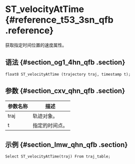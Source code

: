 # ST\_velocityAtTime {#reference_t53_3sn_qfb .reference}

获取指定时间位置的速度属性。

## 语法 {#section_og1_4hn_qfb .section}

``` {#codeblock_7wu_3k4_z0z}
float8 ST_velocityAtTime (trajectory traj, timestamp t);
```

## 参数 {#section_cxv_qhn_qfb .section}

|参数名称|描述|
|----|--|
|traj|轨迹对象。|
|t|指定的时间点。|

## 示例 {#section_lmw_qhn_qfb .section}

``` {#codeblock_1la_ir7_5da}
Select ST_velocityAtTime(traj) From traj_table;
```

